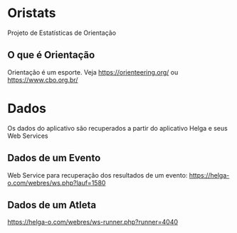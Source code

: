 # Oristats

Projeto de Estatísticas de Orientação

## O que é Orientação

Orientação é um esporte. Veja https://orienteering.org/ ou https://www.cbo.org.br/

# Dados

Os dados do aplicativo são recuperados a partir do aplicativo Helga e seus Web Services

## Dados de um Evento

Web Service para recuperação dos resultados de um evento: https://helga-o.com/webres/ws.php?lauf=1580

## Dados de um Atleta

https://helga-o.com/webres/ws-runner.php?runner=4040

